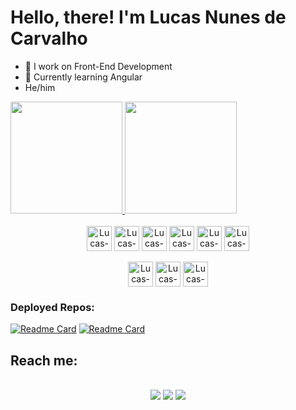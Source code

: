 # Hello, there! I'm Lucas Nunes de Carvalho

- 🔭 I work on Front-End Development
- 🌱 Currently learning Angular
- He/him

<div>
  <a href="https://github.com/Lukinh4Z">
  <img height="179em" src="https://github-readme-stats-lukinh4z.vercel.app/api?username=Lukinh4Z&show_icons=true&theme=algolia">
  <img height="179em" src="https://github-readme-stats-lukinh4z.vercel.app/api/top-langs/?username=Lukinh4Z&layout=compact&theme=algolia&langs_count=8">
  </a>
</div>

<div align="center"  style="display: inline_block"><br>
  <img align="center" alt="Lucas-js" heigh="30" width="40" src="https://cdn.jsdelivr.net/gh/devicons/devicon/icons/javascript/javascript-original.svg" />
  <img align="center" alt="Lucas-ts" heigh="30" width="40" src="https://cdn.jsdelivr.net/gh/devicons/devicon/icons/typescript/typescript-original.svg" />
  <img align="center" alt="Lucas-ang" heigh="30" width="40" src="https://cdn.jsdelivr.net/gh/devicons/devicon/icons/angularjs/angularjs-original.svg" />
  <img align="center" alt="Lucas-react" heigh="30" width="40" src="https://cdn.jsdelivr.net/gh/devicons/devicon/icons/react/react-original.svg" />
  <img align="center" alt="Lucas-html" heigh="30" width="40" src="https://cdn.jsdelivr.net/gh/devicons/devicon/icons/html5/html5-plain-wordmark.svg" />
  <img align="center" alt="Lucas-css" heigh="30" width="40" src="https://cdn.jsdelivr.net/gh/devicons/devicon/icons/css3/css3-plain-wordmark.svg" />
</div>

<div align="center" style="display: inline_block"><br>
  <img align="center" alt="Lucas-Cs" heigh="30" width="40" src="https://cdn.jsdelivr.net/gh/devicons/devicon/icons/csharp/csharp-original.svg" />
  <img align="center" alt="Lucas-Cpp" heigh="30" width="40" src="https://cdn.jsdelivr.net/gh/devicons/devicon/icons/cplusplus/cplusplus-original.svg" />
  <img align="center" alt="Lucas-C" heigh="30" width="40" src="https://cdn.jsdelivr.net/gh/devicons/devicon/icons/c/c-original.svg" />
</div>

### Deployed Repos:
[![Readme Card](https://github-readme-stats-lukinh4z.vercel.app/api/pin/?username=Lukinh4Z&repo=GitHubFetchApp&theme=algolia)](https://github.com/Lukinh4Z/GitHubFetchApp)
[![Readme Card](https://github-readme-stats-lukinh4z.vercel.app/api/pin/?username=Lukinh4Z&repo=Links&theme=algolia)](https://github.com/Lukinh4Z/Links)

## Reach me:
<div align="center" style="display: inline_block"><br>
  <a href="https://www.linkedin.com/in/lucas-nunes-de-carvalho-ab36375a" target="_blank"><img src="https://img.shields.io/badge/LinkedIn-0077B5?style=for-the-badge&logo=linkedin&logoColor=white" /></a>
  <a href="https://www.instagram.com/lukazns/" target="_blank"><img src="https://img.shields.io/badge/Instagram-E4405F?style=for-the-badge&logo=instagram&logoColor=white" /></a>
  <a href="https://twitter.com/lukaz_n95" target="_blank"><img src="https://img.shields.io/badge/Twitter-1DA1F2?style=for-the-badge&logo=twitter&logoColor=white" /></a>
</div>
